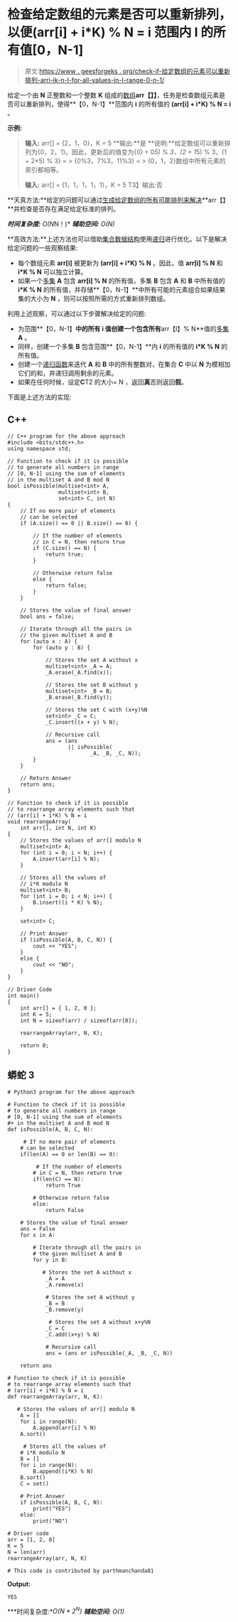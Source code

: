 # 检查给定数组的元素是否可以重新排列，以便(arr[i] + i*K) % N = i 范围内 I 的所有值[0，N-1]

> 原文:[https://www . geesforgeks . org/check-if-给定数组的元素可以重新排列-arri-ik-n-I-for-all-values-in-I-range-0-n-1/](https://www.geeksforgeeks.org/check-if-elements-of-given-array-can-be-rearranged-such-that-arri-ik-n-i-for-all-values-of-i-in-range-0-n-1/)

给定一个由 **N** 正整数和一个整数 **K** 组成的[数组](https://www.geeksforgeeks.org/introduction-to-arrays/)**arr【】】**，任务是检查数组元素是否可以重新排列，使得**【0，N-1】**范围内 **i** 的所有值的 **(arr[i] + i*K) % N = i** 。

**示例:**

> **输入:** arr[] = {2，1，0}，K = 5
> **输出:**是
> **说明:**给定数组可以重新排列为{0，2，1}。因此，更新后的值变为{(0 + 0*5) % 3，(2 + 1*5) % 3，(1 + 2*5) % 3} = > {0%3，7%3，11%3} = > {0，1，2}数组中所有元素的索引都相等。
> 
> **输入:** arr[] = {1，1，1，1，1}，K = 5
> T3】输出:否

**天真方法:**给定的问题可以通过[生成给定数组的所有可能排列来解决](https://www.geeksforgeeks.org/write-a-c-program-to-print-all-permutations-of-a-given-string/)**arr【】**并检查是否存在满足给定标准的排列。

***时间复杂度:** O(N*N！)*
***辅助空间:** O(N)*

**高效方法:**上述方法也可以借助[集合数据结构](https://www.geeksforgeeks.org/set-in-cpp-stl/)使用[递归](https://www.geeksforgeeks.org/recursion/)进行优化。以下是解决给定问题的一些观察结果:

*   每个数组元素 **arr[i]** 被更新为 **(arr[i] + i*K) % N** 。因此，值 **arr[i] % N** 和 **i*K % N** 可以独立计算。
*   如果一个[多集](https://www.geeksforgeeks.org/multiset-in-cpp-stl/) **A** 包含 **arr[i] % N** 的所有值，多集 **B** 包含 **A** 和 **B** 中所有值的 **i*K % N** 的所有值，并存储**【0，N-1】**中所有可能的元素组合如果结果集的大小为 **N** ，则可以按照所需的方式重新排列数组。

利用上述观察，可以通过以下步骤解决给定的问题:

*   为范围**【0，N-1】**中的所有 **i** 值创建一个包含所有**arr【I】% N**值的[多集](https://www.geeksforgeeks.org/multiset-in-cpp-stl/) **A** 。
*   同样，创建一个多集 **B** 包含范围**【0，N-1】**内 **i** 的所有值的 **i*K % N** 的所有值。
*   创建一个[递归函数](https://www.geeksforgeeks.org/recursive-functions/)来迭代 **A** 和 **B** 中的所有整数对，在集合 **C** 中以 **N** 为模相加它们的和，并递归调用剩余的元素。
*   如果在任何时候，设定**C**T2 的大小= N ，返回**真**否则返回**假**。

下面是上述方法的实现:

## C++

```
// C++ program for the above approach
#include <bits/stdc++.h>
using namespace std;

// Function to check if it is possible
// to generate all numbers in range
// [0, N-1] using the sum of elements
// in the multiset A and B mod N
bool isPossible(multiset<int> A,
                multiset<int> B,
                set<int> C, int N)
{
    // If no more pair of elements
    // can be selected
    if (A.size() == 0 || B.size() == 0) {

        // If the number of elements
        // in C = N, then return true
        if (C.size() == N) {
            return true;
        }

        // Otherwise return false
        else {
            return false;
        }
    }

    // Stores the value of final answer
    bool ans = false;

    // Iterate through all the pairs in
    // the given multiset A and B
    for (auto x : A) {
        for (auto y : B) {

            // Stores the set A without x
            multiset<int> _A = A;
            _A.erase(_A.find(x));

            // Stores the set B without y
            multiset<int> _B = B;
            _B.erase(_B.find(y));

            // Stores the set C with (x+y)%N
            set<int> _C = C;
            _C.insert((x + y) % N);

            // Recursive call
            ans = (ans
                   || isPossible(
                          _A, _B, _C, N));
        }
    }

    // Return Answer
    return ans;
}

// Function to check if it is possible
// to rearrange array elements such that
// (arr[i] + i*K) % N = i
void rearrangeArray(
    int arr[], int N, int K)
{
    // Stores the values of arr[] modulo N
    multiset<int> A;
    for (int i = 0; i < N; i++) {
        A.insert(arr[i] % N);
    }

    // Stores all the values of
    // i*K modulo N
    multiset<int> B;
    for (int i = 0; i < N; i++) {
        B.insert((i * K) % N);
    }

    set<int> C;

    // Print Answer
    if (isPossible(A, B, C, N)) {
        cout << "YES";
    }
    else {
        cout << "NO";
    }
}

// Driver Code
int main()
{
    int arr[] = { 1, 2, 0 };
    int K = 5;
    int N = sizeof(arr) / sizeof(arr[0]);

    rearrangeArray(arr, N, K);

    return 0;
}
```

## 蟒蛇 3

```
# Python3 program for the above approach

# Function to check if it is possible
# to generate all numbers in range
# [0, N-1] using the sum of elements
#+ in the multiset A and B mod N
def isPossible(A, B, C, N):

     # If no more pair of elements
    # can be selected
    if(len(A) == 0 or len(B) == 0):

         # If the number of elements
        # in C = N, then return true
        if(len(C) == N):
            return True

        # Otherwise return false
        else:
            return False

    # Stores the value of final answer
    ans = False
    for x in A:

        # Iterate through all the pairs in
        # the given multiset A and B
        for y in B:

           # Stores the set A without x
            _A = A
            _A.remove(x)

            # Stores the set A without y
            _B = B
            _B.remove(y)

             # Stores the set A without x+y%N
            _C = C
            _C.add((x+y) % N)

            # Recursive call
            ans = (ans or isPossible(_A, _B, _C, N))

    return ans

# Function to check if it is possible
# to rearrange array elements such that
# (arr[i] + i*K) % N = i
def rearrangeArray(arr, N, K):

   # Stores the values of arr[] modulo N
    A = []
    for i in range(N):
        A.append(arr[i] % N)
    A.sort()

     # Stores all the values of
    # i*K modulo N
    B = []
    for i in range(N):
        B.append((i*K) % N)
    B.sort()
    C = set()

    # Print Answer
    if isPossible(A, B, C, N):
        print("YES")
    else:
        print("NO")

# Driver code
arr = [1, 2, 0]
K = 5
N = len(arr)
rearrangeArray(arr, N, K)

# This code is contributed by parthmanchanda81
```

**Output:** 

```
YES
```

***时间复杂度:**O(N * 2<sup>N</sup>)*
***辅助空间:** O(1)*